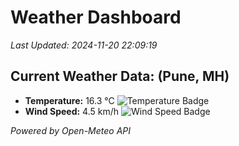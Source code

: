 
# Weather Dashboard

_Last Updated: 2024-11-20 22:09:19_

## Current Weather Data: (Pune, MH)
- **Temperature:** 16.3 °C ![Temperature Badge](https://img.shields.io/badge/Temperature-Low%20Temp-blue)
- **Wind Speed:** 4.5 km/h ![Wind Speed Badge](https://img.shields.io/badge/Wind%20Speed-Low%20Wind-blue)

*Powered by Open-Meteo API*
